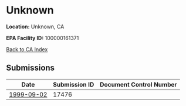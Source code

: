 # Unknown

**Location:** Unknown, CA

**EPA Facility ID:** 100000161371

[Back to CA Index](../../index.md)

## Submissions

| Date | Submission ID | Document Control Number |
|------|--------------|-------------------------|
| [1999-09-02](submissions/17476.md) | 17476 |  |
